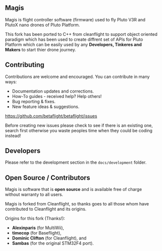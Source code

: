 ## Magis

Magis is flight controller software (firmware) used to fly Pluto V3R and PlutoX nano drones of Pluto Platform.

This fork has been ported to C++ from cleanflight to support object oriented paradigm which has been used to create diffrent set of APIs
for Pluto Platform which can be easily used by any **Developers, Tinkeres and Makers** to start thier drone journey.

## Contributing

Contributions are welcome and encouraged.  You can contribute in many ways:

* Documentation updates and corrections.
* How-To guides - received help? Help others!
* Bug reporting & fixes.
* New feature ideas & suggestions.

https://github.com/betaflight/betaflight/issues

Before creating new issues please check to see if there is an existing one, search first otherwise you waste peoples time when they could be coding instead!

## Developers

Please refer to the development section in the `docs/development` folder.


## Open Source / Contributors

Magis is software that is **open source** and is available free of charge without warranty to all users.

Magis is forked from Cleanflight, so thanks goes to all those whom have contributed to Cleanflight and its origins.

Origins for this fork (Thanks!):
* **Alexinparis** (for MultiWii),
* **timecop** (for Baseflight),
* **Dominic Clifton** (for Cleanflight), and
* **Sambas** (for the original STM32F4 port).
